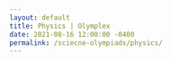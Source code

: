 ```yaml
---
layout: default
title: Physics | Olymplex
date: 2021-08-16 12:00:00 -0400
permalink: /sciecne-olympiads/physics/
---
```


